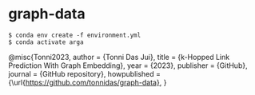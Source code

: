 # graph-data

```
$ conda env create -f environment.yml
$ conda activate arga
```

@misc{Tonni2023,
  author = {Tonni Das Jui},
  title = {k-Hopped Link Prediction With Graph Embedding},
  year = {2023},
  publisher = {GitHub},
  journal = {GitHub repository},
  howpublished = {\url{https://github.com/tonnidas/graph-data},
}
